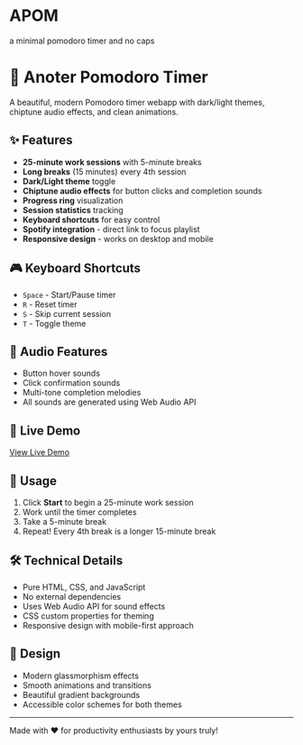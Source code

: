 # APOM
a minimal pomodoro timer and no caps 
# 🍅 Anoter Pomodoro Timer

A beautiful, modern Pomodoro timer webapp with dark/light themes, chiptune audio effects, and clean animations.

## ✨ Features

- **25-minute work sessions** with 5-minute breaks
- **Long breaks** (15 minutes) every 4th session
- **Dark/Light theme** toggle
- **Chiptune audio effects** for button clicks and completion sounds
- **Progress ring** visualization
- **Session statistics** tracking
- **Keyboard shortcuts** for easy control
- **Spotify integration** - direct link to focus playlist
- **Responsive design** - works on desktop and mobile

## 🎮 Keyboard Shortcuts

- `Space` - Start/Pause timer
- `R` - Reset timer
- `S` - Skip current session
- `T` - Toggle theme

## 🎵 Audio Features

- Button hover sounds
- Click confirmation sounds
- Multi-tone completion melodies
- All sounds are generated using Web Audio API

## 🚀 Live Demo

[View Live Demo](https://yourusername.github.io/repository-name)

## 📱 Usage

1. Click **Start** to begin a 25-minute work session
2. Work until the timer completes
3. Take a 5-minute break
4. Repeat! Every 4th break is a longer 15-minute break

## 🛠️ Technical Details

- Pure HTML, CSS, and JavaScript
- No external dependencies
- Uses Web Audio API for sound effects
- CSS custom properties for theming
- Responsive design with mobile-first approach

## 🎨 Design

- Modern glassmorphism effects
- Smooth animations and transitions
- Beautiful gradient backgrounds
- Accessible color schemes for both themes

---

Made with ❤️ for productivity enthusiasts by yours truly!
